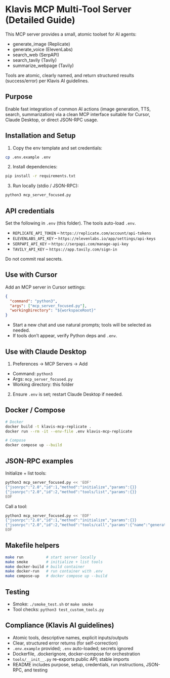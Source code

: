 # Klavis MCP Multi-Tool Server (Detailed Guide)

This MCP server provides a small, atomic toolset for AI agents:
- generate_image (Replicate)
- generate_voice (ElevenLabs)
- search_web (SerpAPI)
- search_tavily (Tavily)
- summarize_webpage (Tavily)

Tools are atomic, clearly named, and return structured results (success/error) per Klavis AI guidelines.

## Purpose
Enable fast integration of common AI actions (image generation, TTS, search, summarization) via a clean MCP interface suitable for Cursor, Claude Desktop, or direct JSON-RPC usage.

## Installation and Setup
1) Copy the env template and set credentials:
```bash
cp .env.example .env
```
2) Install dependencies:
```bash
pip install -r requirements.txt
```
3) Run locally (stdio / JSON-RPC):
```bash
python3 mcp_server_focused.py
```

## API credentials
Set the following in `.env` (this folder). The tools auto-load `.env`.
- `REPLICATE_API_TOKEN` – `https://replicate.com/account/api-tokens`
- `ELEVENLABS_API_KEY` – `https://elevenlabs.io/app/settings/api-keys`
- `SERPAPI_API_KEY` – `https://serpapi.com/manage-api-key`
- `TAVILY_API_KEY` – `https://app.tavily.com/sign-in`

Do not commit real secrets.

## Use with Cursor
Add an MCP server in Cursor settings:
```json
{
  "command": "python3",
  "args": ["mcp_server_focused.py"],
  "workingDirectory": "${workspaceRoot}"
}
```
- Start a new chat and use natural prompts; tools will be selected as needed.
- If tools don’t appear, verify Python deps and `.env`.

## Use with Claude Desktop
1) Preferences → MCP Servers → Add
- Command: `python3`
- Args: `mcp_server_focused.py`
- Working directory: this folder
2) Ensure `.env` is set; restart Claude Desktop if needed.

## Docker / Compose
```bash
# Docker
docker build -t klavis-mcp-replicate .
docker run --rm -it --env-file .env klavis-mcp-replicate

# Compose
docker compose up --build
```

## JSON-RPC examples
Initialize + list tools:
```bash
python3 mcp_server_focused.py << 'EOF'
{"jsonrpc":"2.0","id":1,"method":"initialize","params":{}}
{"jsonrpc":"2.0","id":2,"method":"tools/list","params":{}}
EOF
```
Call a tool:
```bash
python3 mcp_server_focused.py << 'EOF'
{"jsonrpc":"2.0","id":1,"method":"initialize","params":{}}
{"jsonrpc":"2.0","id":2,"method":"tools/call","params":{"name":"generate_image","arguments":{"prompt":"a scenic mountain at sunrise"}}}
EOF
```

## Makefile helpers
```bash
make run          # start server locally
make smoke        # initialize + list tools
make docker-build # build container
make docker-run   # run container with .env
make compose-up   # docker compose up --build
```

## Testing
- Smoke: `./smoke_test.sh` or `make smoke`
- Tool checks: `python3 test_custom_tools.py`

## Compliance (Klavis AI guidelines)
- Atomic tools, descriptive names, explicit inputs/outputs
- Clear, structured error returns (for self-correction)
- `.env.example` provided; `.env` auto-loaded; secrets ignored
- Dockerfile, .dockerignore, docker-compose for orchestration
- `tools/__init__.py` re-exports public API; stable imports
- README includes purpose, setup, credentials, run instructions, JSON-RPC, and testing
